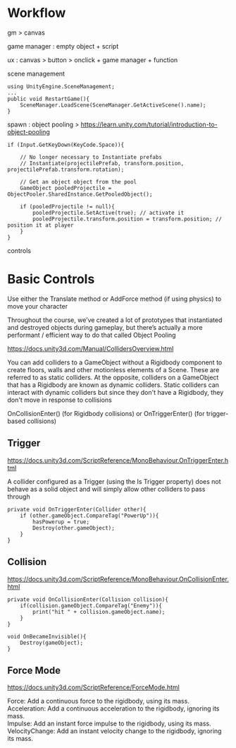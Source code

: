 
# Workflow

gm > canvas 

game manager :
empty object + script

ux : canvas >
button > onclick + game manager + function

scene management

	using UnityEngine.SceneManagement;
	...
	public void RestartGame(){
		SceneManager.LoadScene(SceneManager.GetActiveScene().name);
	}
	
spawn : object pooling >
https://learn.unity.com/tutorial/introduction-to-object-pooling

	if (Input.GetKeyDown(KeyCode.Space)){
		
		// No longer necessary to Instantiate prefabs
		// Instantiate(projectilePrefab, transform.position, projectilePrefab.transform.rotation);

		// Get an object object from the pool
		GameObject pooledProjectile = ObjectPooler.SharedInstance.GetPooledObject();
		
		if (pooledProjectile != null){
			pooledProjectile.SetActive(true); // activate it
			pooledProjectile.transform.position = transform.position; // position it at player
		}
	}

controls



# Basic Controls

Use either the Translate method or AddForce method (if using physics) to move your character

Throughout the course, we’ve created a lot of prototypes that instantiated and destroyed objects during gameplay, but there’s actually a more performant / efficient way to do that called Object Pooling

https://docs.unity3d.com/Manual/CollidersOverview.html

You can add colliders to a GameObject without a Rigidbody component to create floors, walls and other motionless elements of a Scene. These are referred to as static colliders. At the opposite, colliders on a GameObject that has a Rigidbody are known as dynamic colliders. Static colliders can interact with dynamic colliders but since they don't have a Rigidbody, they don't move in response to collisions

OnCollisionEnter() (for Rigidbody collisions) or OnTriggerEnter() (for trigger-based collisions)

## Trigger

https://docs.unity3d.com/ScriptReference/MonoBehaviour.OnTriggerEnter.html

A collider configured as a Trigger (using the Is Trigger property) does not behave as a solid object and will simply allow other colliders to pass through

	private void OnTriggerEnter(Collider other){
		if (other.gameObject.CompareTag("PowerUp")){
			hasPowerup = true;
			Destroy(other.gameObject);
		}
	}

## Collision

https://docs.unity3d.com/ScriptReference/MonoBehaviour.OnCollisionEnter.html

	private void OnCollisionEnter(Collision collision){
		if(collision.gameObject.CompareTag("Enemy")){
			print("hit " + collision.gameObject.name);
		}
	}

	void OnBecameInvisible(){
		Destroy(gameObject);
	}

## Force Mode

https://docs.unity3d.com/ScriptReference/ForceMode.html

Force: Add a continuous force to the rigidbody, using its mass.<br>
Acceleration: Add a continuous acceleration to the rigidbody, ignoring its mass.<br>
Impulse: Add an instant force impulse to the rigidbody, using its mass.<br>
VelocityChange: Add an instant velocity change to the rigidbody, ignoring its mass.<br>
